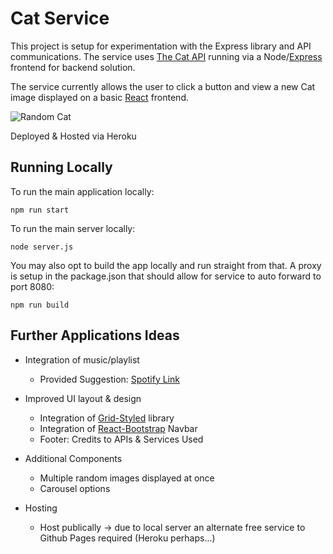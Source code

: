 # Cat Service

This project is setup for experimentation with the Express library and API communications.
The service uses [The Cat API](http://thecatapi.com/) running via a Node/[Express](https://expressjs.com/) frontend for backend solution.

The service currently allows the user to click a button and view a new Cat image displayed on a basic [React](https://reactjs.org/) frontend.

![Random Cat](https://images.pexels.com/photos/20787/pexels-photo.jpg?auto=compress&cs=tinysrgb&h=350)

Deployed & Hosted via Heroku

## Running Locally

To run the main application locally:

```
npm run start
```

To run the main server locally:

```
node server.js
```

You may also opt to build the app locally and run straight from that. A proxy is setup in the package.json that should allow for service to auto forward to port 8080:

```
npm run build
```

## Further Applications Ideas

* Integration of music/playlist

  * Provided Suggestion: [Spotify Link](https://open.spotify.com/user/scott04069419/playlist/721IDYz5WqovHi4ozx1v36)

* Improved UI layout & design

  * Integration of [Grid-Styled](https://github.com/jxnblk/grid-styled) library
  * Integration of [React-Bootstrap](https://react-bootstrap.github.io/components/navbar/) Navbar
  * Footer: Credits to APIs & Services Used

* Additional Components

  * Multiple random images displayed at once
  * Carousel options

* Hosting
  * Host publically -> due to local server an alternate free service to Github Pages required (Heroku perhaps...)
